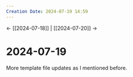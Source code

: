 ```yaml
---
Creation Date: 2024-07-19 14:59
---
```


<- [[2024-07-18]] | [[2024-07-20]]  ->

# 2024-07-19
More template file updates as I mentioned before.